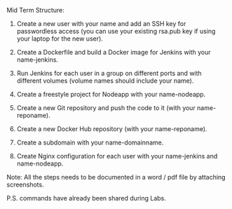 
Mid Term Structure:

1. Create a new user with your name and add an SSH key for passwordless access (you can use your existing rsa.pub key if using your laptop for the new user).

2. Create a Dockerfile and build a Docker image for Jenkins with your name-jenkins.

3. Run Jenkins for each user in a group on different ports and with different volumes (volume names should include your name).

4. Create a freestyle project for Nodeapp with your name-nodeapp.

5. Create a new Git repository and push the code to it (with your name-reponame).

6. Create a new Docker Hub repository (with your name-reponame).

7. Create a subdomain with your name-domainname.

8. Create Nginx configuration for each user with your name-jenkins and name-nodeapp.

Note: All the steps needs to be documented in a word / pdf file by attaching screenshots.

P.S. commands have already been shared during Labs.